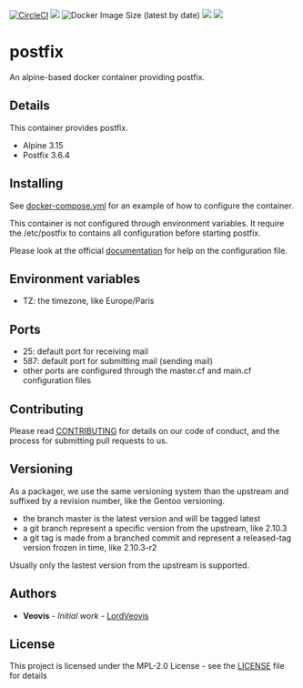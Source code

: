 [![CircleCI](https://circleci.com/gh/LordVeovis/docker-postfix/tree/master.svg?style=shield)](https://circleci.com/gh/LordVeovis/docker-postfix/tree/master) [![](https://img.shields.io/docker/pulls/veovis/postfix.svg)](https://hub.docker.com/r/veovis/postfix) ![Docker Image Size (latest by date)](https://img.shields.io/docker/image-size/veovis/postfix) [![](https://img.shields.io/github/tag/LordVeovis/docker-postfix.svg)](https://github.com/LordVeovis/docker-postfix/tags) [![](https://img.shields.io/github/license/LordVeovis/docker-postfix.svg)](https://github.com/LordVeovis/docker-postfix/blob/master/LICENSE)

# postfix

An alpine-based docker container providing postfix.

## Details

This container provides postfix.

* Alpine 3.15
* Postfix 3.6.4

## Installing

See [docker-compose.yml](https://github.com/LordVeovis/docker-postfix/blob/master/docker-compose.yml) for an example of how to configure the container.

This container is not configured through environment variables. It require the /etc/postfix to contains all configuration before starting postfix.

Please look at the official [documentation](http://www.postfix.org/documentation.html) for help on the configuration file.

## Environment variables

* TZ: the timezone, like Europe/Paris

## Ports

* 25: default port for receiving mail
* 587: default port for submitting mail (sending mail)
* other ports are configured through the master.cf and main.cf configuration files

## Contributing

Please read [CONTRIBUTING](https://github.com/LordVeovis/docker-postfix/blob/master/CONTRIBUTING) for details on our code of conduct, and the process for submitting pull requests to us.

## Versioning

As a packager, we use the same versioning system than the upstream and suffixed by a revision number, like the Gentoo versioning.

* the branch master is the latest version and will be tagged latest
* a git branch represent a specific version from the upstream, like 2.10.3
* a git tag is made from a branched commit and represent a released-tag version frozen in time, like 2.10.3-r2

Usually only the lastest version from the upstream is supported.

## Authors

* **Veovis** - *Initial work* - [LordVeovis](https://github.com/LordVeovis)

## License

This project is licensed under the MPL-2.0 License - see the [LICENSE](https://github.com/LordVeovis/docker-postfix/blob/master/LICENSE) file for details
